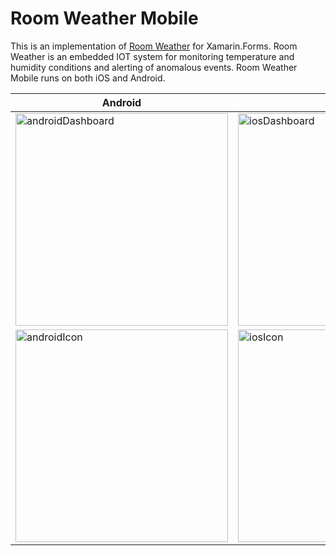 # Room Weather Mobile

This is an implementation of [Room Weather](https://github.com/pdewar/Room-Weather) for Xamarin.Forms. Room Weather is an embedded IOT system for monitoring temperature and humidity conditions and alerting of anomalous events. Room Weather Mobile runs on both iOS and Android.

| Android | iOS |
| ------- | --- |
| <img width="340" alt="androidDashboard" src="https://user-images.githubusercontent.com/101536624/186615381-a3c444de-b29f-4f01-a365-751fa198a242.jpg"> | <img width="340" alt="iosDashboard" src="https://user-images.githubusercontent.com/101536624/186615953-badb5f81-ca23-4e2a-9357-04d460395df8.jpg"> |
| <img width="340" alt="androidIcon" src="https://user-images.githubusercontent.com/101536624/186616888-c7e82cd3-48c0-4488-8b79-d56f0b2f8a53.png"> | <img width="340" alt="iosIcon" src="https://user-images.githubusercontent.com/101536624/186617000-e7abbd87-7ac7-4618-abac-616a6dc3f8ac.png"> |
